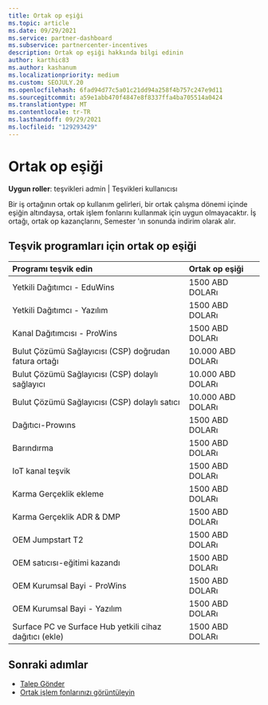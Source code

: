 ```yaml
---
title: Ortak op eşiği
ms.topic: article
ms.date: 09/29/2021
ms.service: partner-dashboard
ms.subservice: partnercenter-incentives
description: Ortak op eşiği hakkında bilgi edinin
author: karthic83
ms.author: kashanum
ms.localizationpriority: medium
ms.custom: SEOJULY.20
ms.openlocfilehash: 6fad94d77c5a01c21dd94a258f4b757c247e9d11
ms.sourcegitcommit: a59e1abb470f4847e8f8337ffa4ba705514a0424
ms.translationtype: MT
ms.contentlocale: tr-TR
ms.lasthandoff: 09/29/2021
ms.locfileid: "129293429"
---
```

# <a name="co-op-threshold"></a>Ortak op eşiği 

**Uygun roller**: teşvikleri admin | Teşvikleri kullanıcısı

Bir iş ortağının ortak op kullanım gelirleri, bir ortak çalışma dönemi içinde eşiğin altındaysa, ortak işlem fonlarını kullanmak için uygun olmayacaktır. İş ortağı, ortak op kazançlarını, Semester 'ın sonunda indirim olarak alır.

## <a name="co-op-threshold-for-incentive-programs"></a>Teşvik programları için ortak op eşiği 

|  Programı teşvik edin |Ortak op eşiği |  
| :----------- | :----------- | 
|Yetkili Dağıtımcı - EduWins|1500 ABD DOLARı|
|Yetkili Dağıtımcı - Yazılım|1500 ABD DOLARı|
|Kanal Dağıtımcısı - ProWins|1500 ABD DOLARı|
|Bulut Çözümü Sağlayıcısı (CSP) doğrudan fatura ortağı|10.000 ABD DOLARı|
|Bulut Çözümü Sağlayıcısı (CSP) dolaylı sağlayıcı|10.000 ABD DOLARı|
|Bulut Çözümü Sağlayıcısı (CSP) dolaylı satıcı|10.000 ABD DOLARı|
|Dağıtıcı-Prowıns|1500 ABD DOLARı|
|Barındırma|1500 ABD DOLARı|
|IoT kanal teşvik|1500 ABD DOLARı|
|Karma Gerçeklik ekleme|1500 ABD DOLARı|
|Karma Gerçeklik ADR & DMP |1500 ABD DOLARı|
|OEM Jumpstart T2|1500 ABD DOLARı|
|OEM satıcısı-eğitimi kazandı|1500 ABD DOLARı|
|OEM Kurumsal Bayi - ProWins|1500 ABD DOLARı|
|OEM Kurumsal Bayi - Yazılım|1500 ABD DOLARı|
|Surface PC ve Surface Hub yetkili cihaz dağıtıcı (ekle)|1500 ABD DOLARı|

## <a name="next-steps"></a>Sonraki adımlar

- [Talep Gönder](create-incentives-claims.md)
- [Ortak işlem fonlarınızı görüntüleyin](incentives-view-funds.md)

